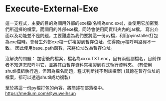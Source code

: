 # Execute-External-Exe

這一支程式，主要的目的為調用外部的exe檔(名稱為enc.exe)，並使用它加密我們所選擇的檔案，而調用的外部exe檔，同時會使用同資料夾內的jar檔。
寫出介面以及功能並不是問題，主要難處為我們要將這一份py檔，利用pyinstaller打包為exe檔時。會發生外部exe檔一併複製到暫存位址，使得原py檔呼叫路徑不一致。
因此使用base_path函數，來將位址改為暫存位址。

沒解決的問題：
加密後的檔案，檔名為xxxx.TXT.enc，因有兩個副檔名，目前作者不知道怎麼呼叫它，並將其由暫存資料夾複製到程式執行資料夾。
(有使用shutil模組執行過，但因為檔名問題，程式判斷找不到該檔案)
(其餘在暫存位址的檔案，都可以透過shutil成功複製)

至於將這一份py檔打包的內容，將簡述在部落格中。
https://medium.com/@wuweihsun
